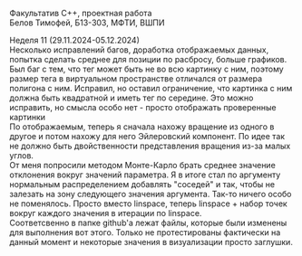 Факультатив C++, проектная работа \
Белов Тимофей, Б13-303, МФТИ, ВШПИ

Неделя 11 (29.11.2024-05.12.2024) \
Несколько исправлений багов, доработка отображаемых данных, попытка сделать среднее для позиции по расбросу, больше графиков. \
Был баг с тем, что тег может быть не во всю картинку с ним, поэтому размер тега в виртуальном пространстве отличался от размера полигона с ним. Исправил, но оставил ограничение, что картинка с ним должна быть квадратной и иметь тег по середине. Это можно исправить, но смысла особо нет - просто отображать проверенные картинки \
По отображаемым, теперь я сначала нахожу вращение из одного в другое и потом нахожу для него Эйлеровский компонент. По идее так не должно быть двойственности представления вращения из-за малых углов. \
От меня попросили методом Монте-Карло брать среднее значение отклонения вокруг значений параметра. Я в итоге стал по аргументу нормальным распределением добавлять "соседей" и так, чтобы не залезать на зону следующего значения аргумента. Так-то ничего особо не поменялось. Просто вместо linspace, теперь linspace + набор точек вокруг каждого значения в итерации по linspace. \
Соответсвенно в папке github'a лежат файлы, которые были изменены для выполнения вот этого. Только не протестированы фактически на данный момент и некоторые значения в визуализации просто заглушки.


